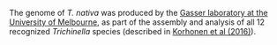 [//]: # (Created by ./bin/manage_files.pl from ./species/Trichinella_nativa/PRJNA257433/Trichinella_nativa_PRJNA257433.assembly.html on Thu Jun 11 13:46:14 2020)
The genome of _T. nativa_ was produced by the [Gasser laboratory at the University of Melbourne](http://www.gasserlab.org/), as part of the assembly and analysis of all 12 recognized _Trichinella_ species (described in [Korhonen et al (2016)](http://europepmc.org/abstract/MED/26830005)).
